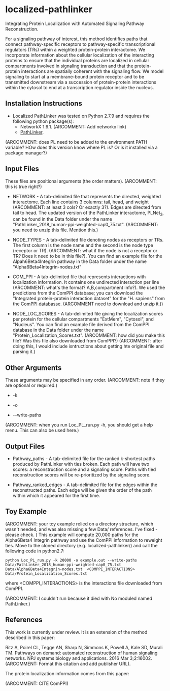 # localized-pathlinker
Integrating Protein Localization with Automated Signaling Pathway Reconstruction.

For a signaling pathway of interest, this method identifies paths that connect pathway-specific receptors to pathway-specific transcriptional regulators (TRs) within a weighted protein-protein interactome. We incorporate information about the cellular localization of the interacting proteins to ensure that the individual proteins are localized in cellular compartments involved in signaling transduction and that the protein-protein interactions are spatially coherent with the signaling flow. We model signaling to start at a membrane-bound protein receptor and to be transmitted downstream via a succession of protein-protein interactions within the cytosol to end at a transcription regulator inside the nucleus.

## Installation Instructions
* Localized PathLinker was tested on Python 2.7.9 and requires the following python package(s):
  - NetworkX 1.9.1. (ARCOMMENT: Add networkx link)
  - <a href="https://github.com/Murali-group/PathLinker">PathLinker</a>.

 (ARCOMMENT: does PL need to be added to the environment PATH variable?  HOw does this version know where PL is?  Or is it installed via a package manager?)

## Input Files

These files are positional arguments (the order matters). (ARCOMMENT: this is true right?)
* NETWORK - A tab-delimited file that represents the directed, weighted interactome.  Each line contains 3 columns: tail, head, and weight (ARCOMMENT: at least 3 cols? Or exactly 3?). Edges are directed from tail to head.  The updated version of the PathLinker interactome, PLNet<sub>2</sub>, can be found in the Data folder under the name "PathLinker_2018_human-ppi-weighted-cap0_75.txt". (ARCOMMENT: you need to unzip this file. Mention this.)

* NODE_TYPES - A tab-delimited file denoting nodes as receptors or TRs. The first column is the node name and the second is the node type (receptor or TR). (ARCOMMENT: what if the node is not a receptor or TR? Does it need to be in this file?). You can find an example file for the Alpah6Beta4Integrin pathway in the Data folder under the name "Alpha6Beta4Integrin-nodes.txt"

* COM_PPI - A tab-delimited file that represents interactions with localization information.  It contains one undirected interaction per line (ARCOMMENT: what's the format?  A,B,compartment info?). We used the predictions from the ComPPI database; you can download the "Integrated protein-protein interaction dataset" for the "H. sapiens" from the <a href="http://comppi.linkgroup.hu/downloads">ComPPI databasse</a>. (ARCOMMENT need to download and unzip it.))

* NODE_LOC_SCORES - A tab-delimited file giving the localization scores per protein for the cellular compartments "ExtMem", "Cytosol", and "Nucleus". You can find an example file derived from the ComPPI database in the Data folder under the name "Protein_Localization_Scores.txt". (ARCOMMENT: how did you make this file? Was this file also downloaded from ComPPI?) (ARCOMMENT: after doing this, I would include isntructions about getting hte original file and parsing it.)

## Other Arguments

These arguments may be specified in any order. (ARCOMMENT: note if they are optional or required.)

* -k 

* -o

* --write-paths

(ARCOMMENT: when you run Loc_PL_run.py -h, you should get a help menu. This can also be used here.)

## Output Files
* Pathway_paths - A tab-delimited file for the ranked k-shortest paths produced by PathLinker with ties broken. Each path will have two scores: a reconstruction score and a signaling score. Paths with tied reconstruction scores will be re-prioritized by the signaling score.

* Pathway_ranked_edges - A tab-delimited file for the edges within the reconstructed paths. Each edge will be given the order of the path within which it appeared for the first time.

## Toy Example
(ARCOMMENT: your toy example relied on a directory structure, which wasn't needed, and was also missing a  few Data/ references. I've fixed - please check. )
This example will compute 20,000 paths for the Alpha6Beta4 Integrin pathway and use the ComPPI information to reweight ties.  Move to the cloned directory (e.g. localized-pathlinker/) and call the following code in python2.7:

```
python Loc_PL_run.py -k 20000 -o example.out --write-paths Data/PathLinker_2018_human-ppi-weighted-cap0_75.txt Data/Alpha6Beta4Integrin-nodes.txt  <COMPPI_INTERACTIONS> Data/Protein_Localization_Scores.txt
```

where <COMPPI_INTERACTIONS> is the interactions file downloaded from ComPPI. 

(ARCOMMENT: I couldn't run because it died with No moduled named PathLinker.)

## References

This work is currently under review. It is an extension of the method described in this paper:

Ritz A, Poirel CL, Tegge AN, Sharp N, Simmons K, Powell A, Kale SD, Murali TM. Pathways on demand: automated reconstruction of human signaling networks. NPJ systems biology and applications. 2016 Mar 3;2:16002. (ARCOMMENT: Format this citation and add publisher URL).

The protein localization information comes from this paper:

(ARCOMMENT: CITE ComPPI)
